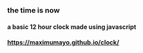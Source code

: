 ### the time is now

#### a basic 12 hour clock made using javascript

#### https://maximumayo.github.io/clock/